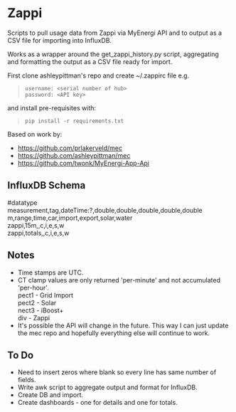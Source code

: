 # Zappi

Scripts to pull usage data from Zappi via MyEnergi API and to output as a CSV file for importing into InfluxDB.

Works as a wrapper around the get_zappi_history.py script, aggregating and formatting the output as a CSV file ready for import.

First clone ashleypittman's repo and create ~/.zappirc file e.g.
>`username: <serial number of hub>`  
>`password: <API key>`

and install pre-requisites with:  
>`pip install -r requirements.txt`

Based on work by:

- https://github.com/prlakerveld/mec
- https://github.com/ashleypittman/mec
- https://github.com/twonk/MyEnergi-App-Api

## InfluxDB Schema
#datatype measurement,tag,dateTime:?,double,double,double,double,double
m,range,time,car,import,export,solar,water  
zappi,15m,<time>,c,i,e,s,w  
zappi,totals,<day>,c,i,e,s,w

## Notes
- Time stamps are UTC.
- CT clamp values are only returned 'per-minute' and not accumulated 'per-hour'.  
  pect1 - Grid Import  
  pect2 - Solar  
  nect3 - iBoost+  
  div - Zappi
- It's possible the API will change in the future. This way I can just update the mec repo and hopefully everything else will continue to work.

## To Do
- Need to insert zeros where blank so every line has same number of fields.
- Write awk script to aggregate output and format for InfluxDB.
- Create DB and import.
- Create dashboards - one for details and one for totals.